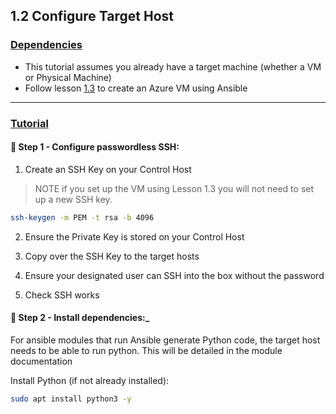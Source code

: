 ## 1.2 Configure Target Host 

### <u>Dependencies</u>
- This tutorial assumes you already have a target machine (whether a VM or Physical Machine)
- Follow lesson [1.3](../1.3_Build_Azure_VM/) to create an Azure VM using Ansible

***

### <u>Tutorial</u>

#### :rocket: __Step 1 - Configure passwordless SSH:__

1. Create an SSH Key on your Control Host
> NOTE if you set up the VM using Lesson 1.3 you will not need to set up a new SSH key.

```bash
ssh-keygen -m PEM -t rsa -b 4096
```

2. Ensure the Private Key is stored on your Control Host 


3. Copy over the SSH Key to the target hosts

4. Ensure your designated user can SSH into the box without the password

5. Check SSH works

#### :rocket: __Step 2 - Install dependencies:___
For ansible modules that run Ansible generate Python code, the target host needs to be able to run python. This will be detailed in the module documentation

Install Python (if not already installed):
```bash 
sudo apt install python3 -y
```
